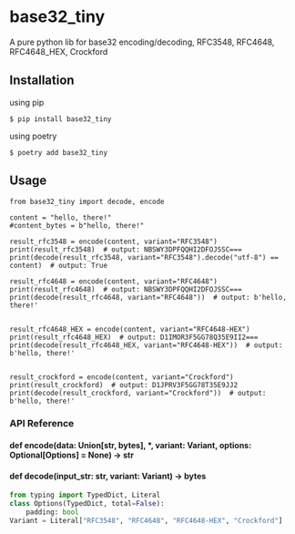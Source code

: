 # base32_tiny

A pure python lib for base32 encoding/decoding, RFC3548, RFC4648, RFC4648_HEX, Crockford

## Installation

using pip

```
$ pip install base32_tiny
```

using poetry

```
$ poetry add base32_tiny
```

## Usage

```
from base32_tiny import decode, encode

content = "hello, there!"
#content_bytes = b"hello, there!"

result_rfc3548 = encode(content, variant="RFC3548")
print(result_rfc3548)  # output: NBSWY3DPFQQHI2DFOJSSC===
print(decode(result_rfc3548, variant="RFC3548").decode("utf-8") == content)  # output: True

result_rfc4648 = encode(content, variant="RFC4648")
print(result_rfc4648)  # output: NBSWY3DPFQQHI2DFOJSSC===
print(decode(result_rfc4648, variant="RFC4648"))  # output: b'hello, there!'


result_rfc4648_HEX = encode(content, variant="RFC4648-HEX")
print(result_rfc4648_HEX)  # output: D1IMOR3F5GG78Q35E9II2===
print(decode(result_rfc4648_HEX, variant="RFC4648-HEX"))  # output: b'hello, there!'


result_crockford = encode(content, variant="Crockford")
print(result_crockford)  # output: D1JPRV3F5GG78T35E9JJ2
print(decode(result_crockford, variant="Crockford"))  # output: b'hello, there!'
```

### API Reference

#### def encode(data: Union[str, bytes], \*, variant: Variant, options: Optional[Options] = None) -> str

#### def decode(input_str: str, variant: Variant) -> bytes

```python
from typing import TypedDict, Literal
class Options(TypedDict, total=False):
    padding: bool
Variant = Literal["RFC3548", "RFC4648", "RFC4648-HEX", "Crockford"]
```
